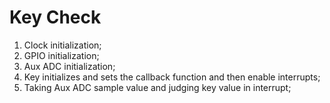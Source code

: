 # Key Check
1. Clock initialization;
2. GPIO initialization;
3. Aux ADC initialization;
4. Key initializes and sets the callback function and then enable interrupts;
5. Taking Aux ADC sample value and judging key value in interrupt;
